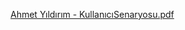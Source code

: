 [Ahmet Yıldırım - KullanıcıSenaryosu.pdf](https://github.com/user-attachments/files/19495640/Ahmet.Yildirim.-.KullaniciSenaryosu.pdf)
